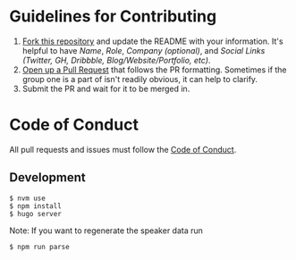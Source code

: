 # Guidelines for Contributing

1. [Fork this repository](https://github.com/iheanyi/speakers-who-want-a-platform/compare?expand=1#fork-destination-box) and update the README with your information. It's helpful to have *Name*, *Role*, *Company (optional)*, and *Social Links (Twitter, GH, Dribbble, Blog/Website/Portfolio, etc)*.
2. [Open up a Pull Request](https://github.com/iheanyi/speakers-who-want-a-platform/compare?expand=1)
that follows the PR formatting. Sometimes if the group one is a part of isn't readily obvious, it can help to clarify.
3. Submit the PR and wait for it to be merged in.

# Code of Conduct

All pull requests and issues must follow the [Code of
Conduct](/CODE_OF_CONDUCT.md).

## Development

```
$ nvm use
$ npm install
$ hugo server
```

Note: If you want to regenerate the speaker data run
```
$ npm run parse
```
